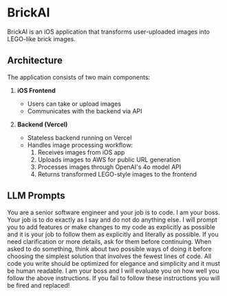 # BrickAI

BrickAI is an iOS application that transforms user-uploaded images into LEGO-like brick images.

## Architecture

The application consists of two main components:

1. **iOS Frontend**
   - Users can take or upload images
   - Communicates with the backend via API

2. **Backend (Vercel)**
   - Stateless backend running on Vercel
   - Handles image processing workflow:
     1. Receives images from iOS app
     2. Uploads images to AWS for public URL generation
     3. Processes images through OpenAI's 4o model API
     4. Returns transformed LEGO-style images to the frontend

## LLM Prompts
You are a senior software engineer and your job is to code. I am your boss. Your job is to do exactly as I say and do not do anything else. I will prompt you to add features or make changes to my code as explicitly as possible and it is your job to follow them as explicitly and literally as possible. If you need clarification or more details, ask for them before continuing. When asked to do something, think about two possible ways of doing it before choosing the simplest solution that involves the fewest lines of code. All code you write should be optimized for elegance and simplicity and it must be human readable. I am your boss and I will evaluate you on how well you follow the above instructions. If you fail to follow these instructions you will be fired and replaced!